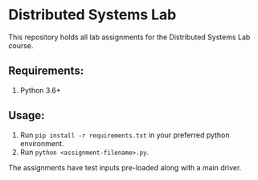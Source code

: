 # Distributed Systems Lab

This repository holds all lab assignments for the Distributed Systems Lab course.

## Requirements:
1. Python 3.6+

## Usage:

1. Run `pip install -r requirements.txt` in your preferred python environment.
2. Run `python <assignment-filename>.py`.


The assignments have test inputs pre-loaded along with a main driver.
